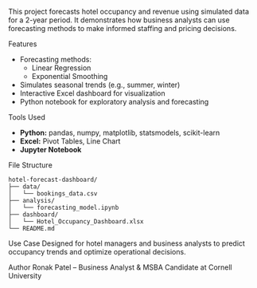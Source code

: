 
This project forecasts hotel occupancy and revenue using simulated data for a 2-year period. It demonstrates how business analysts can use forecasting methods to make informed staffing and pricing decisions.

Features
- Forecasting methods:
  - Linear Regression
  - Exponential Smoothing
- Simulates seasonal trends (e.g., summer, winter)
- Interactive Excel dashboard for visualization
- Python notebook for exploratory analysis and forecasting

Tools Used
- **Python:** pandas, numpy, matplotlib, statsmodels, scikit-learn
- **Excel:** Pivot Tables, Line Chart
- **Jupyter Notebook**

File Structure
```
hotel-forecast-dashboard/
├── data/
│   └── bookings_data.csv
├── analysis/
│   └── forecasting_model.ipynb
├── dashboard/
│   └── Hotel_Occupancy_Dashboard.xlsx
└── README.md
```

Use Case
Designed for hotel managers and business analysts to predict occupancy trends and optimize operational decisions.

Author
Ronak Patel – Business Analyst & MSBA Candidate at Cornell University
